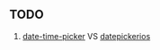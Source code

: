 
## TODO

1. [date-time-picker](https://github.com/react-component/m-date-picker) VS [datepickerios](https://facebook.github.io/react-native/docs/datepickerios.html)
